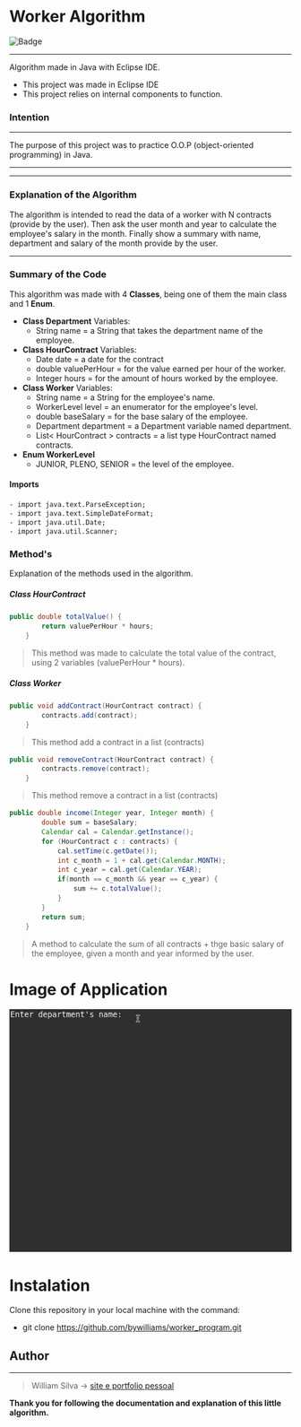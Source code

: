 # Worker Algorithm
![Badge](https://img.shields.io/static/v1?label=JAVA&message=Eclipse&color=blue&style=for-the-badge&logo=Java)
***

Algorithm made in Java with Eclipse IDE. 
* This project was made in Eclipse IDE 
* This project relies on internal components to function.

### **Intention**
***
The purpose of this project was to practice O.O.P (object-oriented programming) in Java.
___
___
### Explanation of the Algorithm
The algorithm is intended to read the data of a worker with N contracts (provide by the user).
Then ask the user month and year to calculate the employee's salary in the month.
Finally show a summary with name, department and salary of the month provide by the user.

---
### Summary of the Code
This algorithm was made with 4 <b>Classes</b>, being one of them the main class and 1 <b>Enum</b>.

* **Class Department**
Variables:
    - String name = a String that takes the department name of the employee.
* **Class HourContract**
Variables:
    - Date date = a date for the contract
    - double valuePerHour = for the value earned per hour of the worker.
    - Integer hours = for the amount of hours worked by the employee.
* **Class Worker**
    Variables:
    - String name = a String for the employee's name.
    - WorkerLevel level = an enumerator for the employee's level.
    - double baseSalary = for the base salary of the employee.
    - Department department = a Department variable named department.
    - List< HourContract > contracts =  a list type HourContract named contracts.
* **Enum WorkerLevel**
    - JUNIOR, PLENO, SENIOR = the level of the employee.

#### Imports
    - import java.text.ParseException;
    - import java.text.SimpleDateFormat;
    - import java.util.Date;
    - import java.util.Scanner;

### Method's

Explanation of the methods used in the algorithm.

##### Class HourContract
~~~java
public double totalValue() {
		return valuePerHour * hours;
	}
~~~
> This method was made to calculate the total value of the contract, using 2 variables (valuePerHour * hours).

##### Class Worker

~~~java
public void addContract(HourContract contract) {
		contracts.add(contract);
	}
~~~

> This method add a contract in a list (contracts)

~~~java
public void removeContract(HourContract contract) {
		contracts.remove(contract);
	}
~~~

> This method remove a contract in a list (contracts)

~~~java
public double income(Integer year, Integer month) {
        double sum = baseSalary;
        Calendar cal = Calendar.getInstance();
        for (HourContract c : contracts) {
            cal.setTime(c.getDate());	
            int c_month = 1 + cal.get(Calendar.MONTH);
            int c_year = cal.get(Calendar.YEAR);
            if(month == c_month && year == c_year) {
                sum += c.totalValue();
            }
        }
        return sum;
	}
~~~

> A method to calculate the sum of all contracts + thge basic salary of the employee, given a month and year informed by the user.

# Image of Application
![image da aplicação](images/program.gif)

# Instalation

Clone this repository in your local machine with the command:

- git clone https://github.com/bywilliams/worker_program.git


## Author
***
> William Silva -> [site e portfolio pessoal](https://bywilliams.github.io/site/)

**Thank you for following the documentation and explanation of this little algorithm.**
